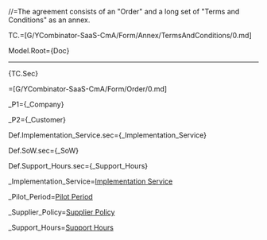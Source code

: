 //=The agreement consists of an "Order" and a long set of "Terms and Conditions" as an annex.

TC.=[G/YCombinator-SaaS-CmA/Form/Annex/TermsAndConditions/0.md]

Model.Root={Doc}<hr>{TC.Sec}

=[G/YCombinator-SaaS-CmA/Form/Order/0.md]

_P1={_Company}

_P2={_Customer}

Def.Implementation_Service.sec={_Implementation_Service}

Def.SoW.sec={_SoW}

Def.Support_Hours.sec={_Support_Hours}

_Implementation_Service=<a href='#Def.Implementation_Service.sec' class='definedterm'>Implementation Service</a>

_Pilot_Period=<a href='#Def.Pilot_Period.sec' class='definedterm'>Pilot Period</a>

_Supplier_Policy=<a href='#Def.Supplier_Policy.sec' class='definedterm'>Supplier Policy</a>

_Support_Hours=<a href='#Def.Support_Hours.sec' class='definedterm'>Support Hours</a>
